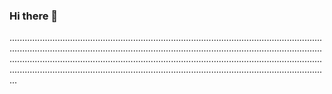 ### Hi there 👋

...................................................................................................................................................................................................................................................................................................................................................................................................................................................................................................................